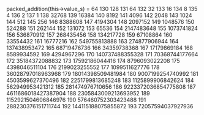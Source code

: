 packed_addition(this->value_s) = 64
130
128
131
64
132
32
133
16
134
8
135
4
136
2
137
1
138
32768
139
16384
140
8192
141
4096
142
2048
143
1024
144
512
145
256
146
8388608
147
4194304
148
2097152
149
1048576
150
524288
151
262144
152
131072
153
65536
154
2147483648
155
1073741824
156
536870912
157
268435456
158
134217728
159
67108864
160
33554432
161
16777216
162
549755813888
163
274877906944
164
137438953472
165
68719476736
166
34359738368
167
17179869184
168
8589934592
169
4294967296
170
140737488355328
171
70368744177664
172
35184372088832
173
17592186044416
174
8796093022208
175
4398046511104
176
2199023255552
177
1099511627776
178
36028797018963968
179
18014398509481984
180
9007199254740992
181
4503599627370496
182
2251799813685248
183
1125899906842624
184
562949953421312
185
281474976710656
186
9223372036854775808
187
4611686018427387904
188
2305843009213693952
189
1152921504606846976
190
576460752303423488
191
288230376151711744
192
144115188075855872
193
72057594037927936

